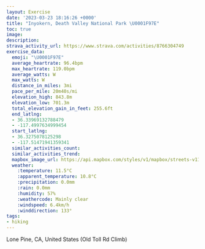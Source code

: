 ```yaml
---
layout: Exercise
date: '2023-03-23 18:16:26 +0000'
title: "Inyokern, Death Valley National Park \U0001F97E"
toc: true
image:
description:
strava_activity_url: https://www.strava.com/activities/8766304749
exercise_data:
  emoji: "\U0001F97E"
  average_heartrate: 96.4bpm
  max_heartrate: 119.0bpm
  average_watts: W
  max_watts: W
  distance_in_miles: 3mi
  pace_per_mile: 20m40s/mi
  elevation_high: 843.8m
  elevation_low: 701.3m
  total_elevation_gain_in_feet: 255.6ft
  end_latlng:
  - 36.33969132788479
  - -117.4997634999454
  start_latlng:
  - 36.3275078125298
  - -117.51471941359341
  similar_activities_count:
  similar_activities_trend:
  mapbox_image_url: https://api.mapbox.com/styles/v1/mapbox/streets-v11/static/path-5+787af2-1.0(u~u%7CE~%60glUJEr%40FRGNDXOFAj%40JFDDAL%40TH%60%40XRDb%40Tf%40%60%40%60%40d%40LHHBJJl%40%60%40ZJH%40%40ANZXNh%40FZNX%40l%40J%60%40%3Fx%40PR%3FNID%3FXNVDv%40Vd%40d%40JHF%3FFMJGLD%3FHFJJtABLRVGl%40BNJN%3FlACJLvAF%5EJJD%60%40FRNt%40AFFDVb%40XPVHVRP%5CBV%3FXCPA%40%40d%40CN%40HIb%40%3F%60%40ER%3FX%40BABB%3FKh%40%40PCAAJCDOCOBe%40BMDCFCn%40D%3F%3F%40Ef%40Oh%40DN%40PCP%40%60%40CFFNCFBVRl%40GLD%5CE%3F%40A%40NIT%3FNGb%40%3FPCFANBDCQ%3FE%40ABoAJ%5DMUO%3FEE%3FEA%3FDOLG%3FBDG%40K%3FCEA%40D%40AEMECDQCA%40%5DCUFi%40GOPg%40%3FsAJULAHDF%40NEHE%40EVGHQ%40ICS%3F%5BBCABC%3F%3FEPaA%3Fi%40HqAEi%40GUUW%7B%40a%40U_%40Um%40C%5DMi%40Q%5DQkBB_%40AcBEU%3FKIc%40%40QMsAOi%40Uc%40IYIEOEUQQGIKgAGc%40Ki%40Sa%40KaAHs%40IUFYCs%40Fu%40I_%40S%5Da%40%5DWYYa%40%5Da%40M%5BS%5BM_AU%5DCw%40SSIQSKEQCSBACUD%7B%40%60%40y%40j%40YHULOB%5BAYS%40%3FCIHOHo%40Et%40GNBFIEEFGBQEi%40g%40_%40OQMOWaAgCQY%5D_%40cByAg%40%5B%5DKcAISIgB%7BAsA%7B%40WY%5Bs%40aAkCkLw%5Ca%40aAS%5Dg%40i%40oCsB_Am%40WUaBqBwDeG%5Be%40i%40m%40e%40%5D_DeBYU_%40a%40),pin-s-s+e5b22e(-117.51456,36.32635),pin-s-f+89ae00(-117.5010099999999,36.33862999999997)/auto/800x800?access_token=pk.eyJ1Ijoiam9zaGJlY2ttYW4iLCJhIjoiY205eWR2aDd1MWZ6djJrbXc4a3M0bWZleiJ9.XiG9OWkNcZk2QzjJbxLB4A
  weather:
    :temperature: 11.5°C
    :apparent_temperature: 10.8°C
    :precipitation: 0.0mm
    :rain: 0.0mm
    :humidity: 57%
    :weathercode: Mainly clear
    :windspeed: 6.4km/h
    :winddirection: 133°
tags:
- hiking
---
```

Lone Pine, CA, United States (Old Toll Rd Climb)
